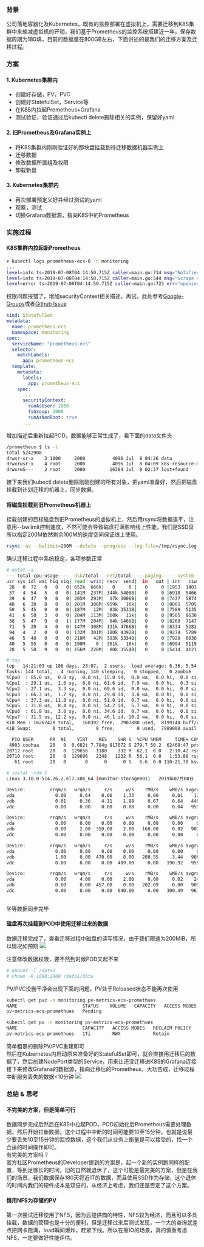 ### 背景
公司落地容器化及Kubernetes，既有的监控部署在虚拟机上，需要迁移到K8S集群中来缩减虚拟机的开销，我们基于Prometheus的监控系统搭建近一年，保存数据周期为180填，目前的数据量在800GB左右，下面讲述的是我们的迁移方案及迁移过程。
### 方案
#### 1. Kubernetes集群内
- 创建好存储，PV，PVC
- 创建好StatefulSet，Service等
- 在K8S内拉起Prometheus+Grafana
- 测试验证，验证通过后kubectl delete删除相关的实例，保留好yaml

#### 2. 旧Prometheus及Grafana实例上
- 将K8S集群内刚刚验证好的那块盘挂载到待迁移数据机器实例上
- 迁移数据
- 修改数据所属组及权限
- 卸载新盘

#### 3. Kubernetes集群内
- 再次部署预定义好并经过测试的yaml
- 观察，测试
- 切换Grafana数据源，指向K8S中的Prometheus

### 实施过程
#### K8S集群内拉起新Prometheus 
```bash
✗ kubectl logs prometheus-ecs-0 -n monitoring
...
level=info ts=2019-07-08T04:14:50.715Z caller=main.go:714 msg="Notifier manager stopped"
level=info ts=2019-07-08T04:14:50.715Z caller=main.go:544 msg="Scrape manager stopped"
level=error ts=2019-07-08T04:14:50.715Z caller=main.go:723 err="opening storage failed: mkdir data/: permission denied"
```
权限问题报错了，增加securityContext相关描述，再试，此处参考[Google-Groups](https://groups.google.com/forum/#!msg/prometheus-users/HXGNFcMqYhc/cuk7mupCAAAJ)或者[Github Issue](https://github.com/coreos/prometheus-operator/issues/830)
```yaml
kind: StatefulSet
metadata:
  name: prometheus-ecs
  namespace: monitoring
spec:
  serviceName: "prometheus-ecs"
  selector:
    matchLabels:
      app: prometheus-ecs
  template:
    metadata:
      labels:
        app: prometheus-ecs
    spec:
      ...
      securityContext:
        runAsUser: 1000
        fsGroup: 2000
        runAsNonRoot: true
      ...
```
增加描述后重新拉起POD，数据能够正常生成了，看下面的data文件夹
```bash
/prometheus $ ls -l
total 5242908
drwxr-sr-x    3 1000     2000          4096 Jul  8 04:26 data
drwxrwsr-x    4 root     2000          4096 Jul  8 04:09 k8s-resource-monitoring
drwxrwS---    2 root     2000         16384 Jul  8 02:37 lost+found
```
接下来我们kubectl delete删除刚刚创建的所有对象，把yaml准备好，然后把磁盘挂载到计划迁移的机器上，同步数据。
#### 将磁盘挂载到旧Prometheus机器上
挂载创建的目标磁盘到旧Prometheus的虚拟机上，然后用rsync将数据追平，注意用--bwlimit控制速度，不然可能会导致磁盘打满影响线上性能，我们是SSD盘所以指定200M依然剩余100M的速度空间保证线上使用。
```bash
rsync -av --bwlimit=200M --delete --progress --log-file=/tmp/rsync.log /data/coohua/prometheus/data /data1/data
```
确认迁移过程中系统稳定，各项参数正常
```bash
# dstat -a
----total-cpu-usage---- -dsk/total- -net/total- ---paging-- ---system--
usr sys idl wai hiq siq| read  writ| recv  send|  in   out | int   csw 
 28   0  72   0   0   0| 652k  666k|   0     0 |   0     0 |1953  1401 
 37   4  54   5   0   0| 141M  237M| 344k 5408B|   0     0 |6918  5466 
 39   6  47   9   0   0| 205M  293M|  17k 3006B|   0     0 |7477  5874 
 48   6  38   8   0   0| 201M  306M| 959k   10k|   0     0 |8001  5705 
 50   5  45   0   0   0| 187M   12M|  83k 3531B|   0     0 |7589  5135 
 41   6  50   3   0   0| 204M  113M| 360k   11k|   0     0 |9505  8630 
 38   5  47   9   0   1| 177M  204M|  84k 1468B|   0     0 |8268  7147 
 71   5  20   4   0   0| 147M  308M| 131k 4766B|   0     0 |8334  5281 
 94   4   2   0   0   0| 132M  301M| 180k 4392B|   0     0 |9274  5789 
 46   5  48   0   0   0| 210M   42M| 393k 5334B|   0     0 |7928  6030 
 40   5  55   0   0   0| 190M    0 | 361k   16k|   0     0 |6994  5119 
 28   5  58   9   0   0| 156M  228M|  80k 3554B|   0     0 |5414  4121 

# top
top - 14:21:03 up 186 days, 23:07,  2 users,  load average: 6.36, 5.54, 5.07
Tasks: 144 total,   4 running, 140 sleeping,   0 stopped,   0 zombie
%Cpu0  : 85.0 us,  0.0 sy,  0.0 ni, 15.0 id,  0.0 wa,  0.0 hi,  0.0 si,  0.0 st
%Cpu1  : 29.1 us,  1.0 sy,  0.0 ni, 61.6 id,  7.9 wa,  0.0 hi,  0.3 si,  0.0 st
%Cpu2  : 27.1 us,  3.3 sy,  0.0 ni, 69.6 id,  0.0 wa,  0.0 hi,  0.0 si,  0.0 st
%Cpu3  : 66.3 us,  1.7 sy,  0.0 ni, 29.0 id,  3.0 wa,  0.0 hi,  0.0 si,  0.0 st
%Cpu4  : 37.3 us, 11.0 sy,  0.0 ni, 51.0 id,  0.7 wa,  0.0 hi,  0.0 si,  0.0 st
%Cpu5  : 31.8 us,  8.4 sy,  0.0 ni, 54.2 id,  5.7 wa,  0.0 hi,  0.0 si,  0.0 st
%Cpu6  : 61.8 us,  3.0 sy,  0.0 ni, 34.6 id,  0.7 wa,  0.0 hi,  0.0 si,  0.0 st
%Cpu7  : 31.5 us, 12.2 sy,  0.0 ni, 46.1 id, 10.2 wa,  0.0 hi,  0.0 si,  0.0 st
KiB Mem : 16267428 total,   160392 free,  7907888 used,  8199148 buff/cache
KiB Swap:        0 total,        0 free,        0 used.  7989000 avail Mem 

  PID USER      PR  NI    VIRT    RES    SHR S  %CPU %MEM     TIME+ COMMAND                                                                                                                                                                   
 4903 coohua    20   0  0.682t 7.784g 817072 S 279.7 50.2  62469:47 prometheus                                                                                                                                                                
20712 root      20   0  129656   1180    332 R  62.1  0.0   2:10.42 rsync                                                                                                                                                                     
20710 root      20   0  129696   2348   1232 R  56.1  0.0   1:53.88 rsync                                                                                                                                                                     
   61 root      20   0       0      0      0 S   6.6  0.0 110:21.78 kswapd0    

# iostat -xdm 1
Linux 3.10.0-514.26.2.el7.x86_64 (monitor-storage001) 	2019年07月08日 	_x86_64_	(8 CPU)

Device:         rrqm/s   wrqm/s     r/s     w/s    rMB/s    wMB/s avgrq-sz avgqu-sz   await r_await w_await  svctm  %util
vda               0.00     0.64    0.06    1.33     0.00     0.01    17.52     0.01    7.71   23.99    6.95   0.86   0.12
vdb               0.01     0.36    4.11    1.88     0.67     0.64   446.97     0.04    7.46   10.11    1.67   1.35   0.81
vdc               0.00     0.00    0.00    0.08     0.00     0.04   959.25     0.01  179.72   32.19  179.79   1.54   0.01

Device:         rrqm/s   wrqm/s     r/s     w/s    rMB/s    wMB/s avgrq-sz avgqu-sz   await r_await w_await  svctm  %util
vda               0.00     0.00    0.00    0.00     0.00     0.00     0.00     0.00    0.00    0.00    0.00   0.00   0.00
vdb               0.00     2.00  359.00    2.00   160.00     0.02   907.79     3.16    8.33    8.37    1.00   1.34  48.50
vdc               0.00     0.00    0.00    0.00     0.00     0.00     0.00     0.00    0.00    0.00    0.00   0.00   0.00

Device:         rrqm/s   wrqm/s     r/s     w/s    rMB/s    wMB/s avgrq-sz avgqu-sz   await r_await w_await  svctm  %util
vda               0.00     0.00    0.00    0.00     0.00     0.00     0.00     0.00    0.00    0.00    0.00   0.00   0.00
vdb               1.00     0.00  470.00    8.00   208.55     3.44   908.30     4.50    9.82    9.48   30.00   1.31  62.40
vdc               0.00     8.00    0.00  409.00     0.00   190.92   955.99    68.50  154.77    0.00  154.77   1.47  60.30

Device:         rrqm/s   wrqm/s     r/s     w/s    rMB/s    wMB/s avgrq-sz avgqu-sz   await r_await w_await  svctm  %util
vda               0.00     4.00    0.00    2.00     0.00     0.02    24.00     0.00    0.50    0.00    0.50   0.50   0.10
vdb               0.00     0.00  457.00    0.00   202.09     0.00   905.65     4.32    9.48    9.48    0.00   1.33  61.00
vdc               0.00     0.00    0.00  640.00     0.00   300.49   961.58   127.32  194.03    0.00  194.03   1.56 100.10
  
```
坐等数据同步完毕
#### 磁盘再次挂载到POD中使用迁移过来的数据
数据迁移完成了，查看迁移过程中磁盘的读写情况，由于我们限速为200MiB，所以情况如预期
![](http://oss.zrbcool.top/picgo/prom-migration-01.png)

注意修改数据权限，要不然到时候POD又起不来
```bash
# umount -l /data1
# chown -R 1000:2000 /data1/data
```
PV/PVC没删干净会出现下面的问题，PV处于Released状态不能再次使用
```bash
kubectl get pvc -n monitoring pv-metrics-ecs-promethues
NAME                        STATUS    VOLUME   CAPACITY   ACCESS MODES   STORAGECLASS   AGE
pv-metrics-ecs-promethues   Pending   

kubectl get pv -n monitoring pv-metrics-ecs-promethues 
NAME                        CAPACITY   ACCESS MODES   RECLAIM POLICY   STATUS     CLAIM                                  STORAGECLASS   REASON   AGE
pv-metrics-ecs-promethues   1Ti        RWX            Retain           Released   monitoring/pv-metrics-ecs-promethues   disk                    3h32m
```
简单粗暴的删除PV/PVC重建即可  
然后在Kubernetes内启动原来准备好的StatefulSet即可，就会直接用迁移后的数据了，然后创建NodePort类型的Service，用来让还没迁移进K8S的Grafana连接  
接下来修改Grafana的数据源，指向迁移后的Prometheus，大功告成，迁移过程中断服务丢失的数据<10分钟
![](http://oss.zrbcool.top/picgo/prom-migration-02.png)
### 总结 & 思考
#### 不完美的方案，但是简单可行
数据同步完成后然后在K8S中拉起POD，POD初始化后Prometheus需要处理数据，然后开始拉新数据，这个过程中中断的时间可能要10至15分钟，也就是说最少要丢失10至15分钟的监控数据，这个我们从业务上衡量是可以接受的，找一个合适的时间操作即可。  
有完美的方案吗？  
官方社区Prometheus的Developer提到的方案是，起一个新的实例跑同样的配置，等到足够长的时间，旧的自然就退休了，这个可能是最完美的方案，但是在我们的场景，我们数据保存180天将近1T的数据，而且使用SSD作为存储，这个退休的时间内我们的硬件成本是双倍的，从经济上考虑，我们还是否定了这个方案。
#### 慎用NFS为存储的PV
第一次尝试迁移使用了NFS，因为云提供商的特性，NFS较为经济，而且可以多处挂载，数据的管理也是十分的便利，但是迁移过来后测试发现，一个大的查询就差点把网卡跑满，load瞬间爆炸，赶紧下线。所以在重IO的场景，真的慎重考虑NFS，一定要做好性能评估。

